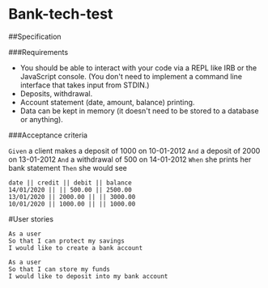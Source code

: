 # Bank-tech-test

##Specification

###Requirements

- You should be able to interact with your code via a REPL like IRB or the JavaScript console. (You don't need to implement a command line interface that takes input from STDIN.)
- Deposits, withdrawal.
- Account statement (date, amount, balance) printing.
- Data can be kept in memory (it doesn't need to be stored to a database or anything).

###Acceptance criteria

`Given` a client makes a deposit of 1000 on 10-01-2012
`And` a deposit of 2000 on 13-01-2012
`And` a withdrawal of 500 on 14-01-2012
`When` she prints her bank statement
`Then` she would see
~~~
date || credit || debit || balance
14/01/2020 || || 500.00 || 2500.00
13/01/2020 || 2000.00 || || 3000.00
10/01/2020 || 1000.00 || || 1000.00
~~~

#User stories
~~~
As a user
So that I can protect my savings
I would like to create a bank account
~~~

~~~
As a user
So that I can store my funds
I would like to deposit into my bank account 
~~~
